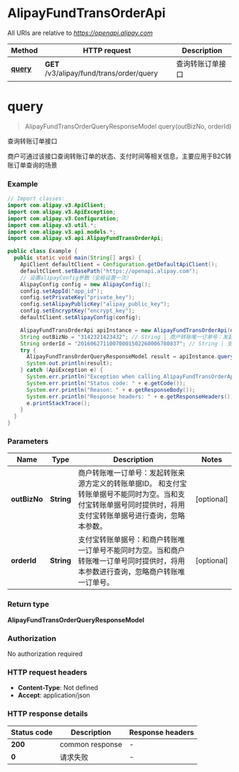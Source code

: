 # AlipayFundTransOrderApi

All URIs are relative to *https://openapi.alipay.com*

| Method | HTTP request | Description |
|------------- | ------------- | -------------|
| [**query**](AlipayFundTransOrderApi.md#query) | **GET** /v3/alipay/fund/trans/order/query | 查询转账订单接口 |


<a name="query"></a>
# **query**
> AlipayFundTransOrderQueryResponseModel query(outBizNo, orderId)

查询转账订单接口

商户可通过该接口查询转账订单的状态、支付时间等相关信息，主要应用于B2C转账订单查询的场景

### Example
```java
// Import classes:
import com.alipay.v3.ApiClient;
import com.alipay.v3.ApiException;
import com.alipay.v3.Configuration;
import com.alipay.v3.util.*;
import com.alipay.v3.api.models.*;
import com.alipay.v3.api.AlipayFundTransOrderApi;

public class Example {
  public static void main(String[] args) {
    ApiClient defaultClient = Configuration.getDefaultApiClient();
    defaultClient.setBasePath("https://openapi.alipay.com");
    // 设置alipayConfig参数（全局设置一次）
    AlipayConfig config = new AlipayConfig();
    config.setAppId("app_id");
    config.setPrivateKey("private_key");
    config.setAlipayPublicKey("alipay_public_key");
    config.setEncryptKey("encrypt_key");
    defaultClient.setAlipayConfig(config);

    AlipayFundTransOrderApi apiInstance = new AlipayFundTransOrderApi(defaultClient);
    String outBizNo = "3142321423432"; // String | 商户转账唯一订单号：发起转账来源方定义的转账单据ID。  和支付宝转账单据号不能同时为空。当和支付宝转账单据号同时提供时，将用支付宝转账单据号进行查询，忽略本参数。
    String orderId = "20160627110070001502260006780837"; // String | 支付宝转账单据号：和商户转账唯一订单号不能同时为空。当和商户转账唯一订单号同时提供时，将用本参数进行查询，忽略商户转账唯一订单号。
    try {
      AlipayFundTransOrderQueryResponseModel result = apiInstance.query(outBizNo, orderId);
      System.out.println(result);
    } catch (ApiException e) {
      System.err.println("Exception when calling AlipayFundTransOrderApi#query");
      System.err.println("Status code: " + e.getCode());
      System.err.println("Reason: " + e.getResponseBody());
      System.err.println("Response headers: " + e.getResponseHeaders());
      e.printStackTrace();
    }
  }
}
```

### Parameters

| Name | Type | Description  | Notes |
|------------- | ------------- | ------------- | -------------|
| **outBizNo** | **String**| 商户转账唯一订单号：发起转账来源方定义的转账单据ID。  和支付宝转账单据号不能同时为空。当和支付宝转账单据号同时提供时，将用支付宝转账单据号进行查询，忽略本参数。 | [optional] |
| **orderId** | **String**| 支付宝转账单据号：和商户转账唯一订单号不能同时为空。当和商户转账唯一订单号同时提供时，将用本参数进行查询，忽略商户转账唯一订单号。 | [optional] |

### Return type

**AlipayFundTransOrderQueryResponseModel**

### Authorization

No authorization required

### HTTP request headers

 - **Content-Type**: Not defined
 - **Accept**: application/json

### HTTP response details
| Status code | Description | Response headers |
|-------------|-------------|------------------|
| **200** | common response |  -  |
| **0** | 请求失败 |  -  |

